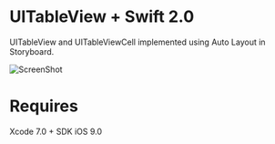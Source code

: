 # UITableView + Swift 2.0

UITableView and UITableViewCell implemented using Auto Layout in Storyboard.

![ScreenShot](https://github.com/atharvasystem/iOS/blob/master/Swift/MGTableView/Images/screenshot.png)

# Requires

Xcode 7.0 + SDK iOS 9.0
